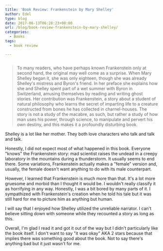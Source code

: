 ```yaml
---
title: 'Book Review: Frankenstein by Mary Shelley'
author: Edel
type: blog
date: 2017-06-13T06:28:23+00:00
url: /blog/book-review-frankenstein-by-mary-shelley/
categories:
  - Books
tags:
  - book review

---
```

<img data-attachment-id="467" data-permalink="http://edelgrace.me/blog/books/book-review-frankenstein-by-mary-shelley/attachment/frankenstein/" data-orig-file="https://i0.wp.com/edelgrace.me/blog/wp-content/uploads/2017/06/frankenstein.png?fit=189%2C312" data-orig-size="189,312" data-comments-opened="1" data-image-meta="{&quot;aperture&quot;:&quot;0&quot;,&quot;credit&quot;:&quot;&quot;,&quot;camera&quot;:&quot;&quot;,&quot;caption&quot;:&quot;&quot;,&quot;created_timestamp&quot;:&quot;0&quot;,&quot;copyright&quot;:&quot;&quot;,&quot;focal_length&quot;:&quot;0&quot;,&quot;iso&quot;:&quot;0&quot;,&quot;shutter_speed&quot;:&quot;0&quot;,&quot;title&quot;:&quot;&quot;,&quot;orientation&quot;:&quot;0&quot;}" data-image-title="frankenstein" data-image-description="" data-medium-file="https://i0.wp.com/edelgrace.me/blog/wp-content/uploads/2017/06/frankenstein.png?fit=182%2C300" data-large-file="https://i0.wp.com/edelgrace.me/blog/wp-content/uploads/2017/06/frankenstein.png?fit=189%2C312" src="https://i0.wp.com/edelgrace.me/blog/wp-content/uploads/2017/06/frankenstein.png?resize=189%2C312" alt="" class="alignleft size-full wp-image-467" srcset="https://i0.wp.com/edelgrace.me/blog/wp-content/uploads/2017/06/frankenstein.png?w=189 189w, https://i0.wp.com/edelgrace.me/blog/wp-content/uploads/2017/06/frankenstein.png?resize=182%2C300 182w" sizes="(max-width: 189px) 100vw, 189px" data-recalc-dims="1" />

> To many readers, who have perhaps known Frankenstein only at second hand, the original may well come as a surprise. When Mary Shelley began it, she was only eighteen, though she was already Shelley's mistress and Byron's friend. In her preface she explains how she and Shelley spent part of a wet summer with Byron in Switzerland, amusing themselves by reading and writing ghost stories. Her contribution was Frankenstein, a story about a student of natural philosophy who learns the secret of imparting life to a creature constructed from bones he has collected in charnel-houses. The story is not a study of the macabre, as such, but rather a study of how man uses his power, through science, to manipulate and pervert his own destiny, and this makes it a profoundly disturbing book.

Shelley is a lot like her mother. They both love characters who talk and talk and talk.

Honestly, I did not expect most of what happened in this book. Everyone "knows" the Frankenstein story: mad scientist raises the undead in a creepy laboratory in the mountains during a thunderstorm. It usually seems to end there. Some variations, Frankenstein actually makes a "female" version and, usually, the female doesn't want anything to do with its male counterpart.

However, I learned that Frankenstein is much more than that. It's a lot more gruesome and morbid than I thought it would be. I wouldn't really classify it as horrifying in any way. Honestly, I was a bit bored by many parts of it. I sympathized with Frankenstein's creation when he told his tale but it was still hard for me to picture him as anything but human.

I will say that I enjoyed how Shelley utilized the unreliable narrator. I can't believe sitting down with someone while they recounted a story as long as this.

Overall, I'm glad I read it and got it out of the way but I didn't particularly like the book itself. I don't want to say "it was okay" AKA 2 stars because that implies there was something good about the book. Not to say there's anything bad but it just wasn't for me.